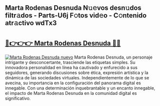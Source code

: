 ## Marta Rodenas Desnuda N𝚞𝚎vos desn𝚞dos filtr𝚊dos - Parts-U6j F𝚘tos vid𝚎o - C𝚘ntenido atr𝚊ctivo wdTx3

# <h2><a href="http://mbb0u2h.tromn.icu/?c=Marta+Rodenas+Desnuda">🔗👉👉👉 Marta Rodenas Desnuda 🔗🔗</a></h2>

[![Marta Rodenas Desnuda nuevo](https://i.imgur.com/pEAQMta.gif)](http://mbb0u2h.tromn.icu/?c=Marta+Rodenas+Desnuda)
Marta Rodenas Desnuda, un personaje intrigante y desconcertante, trasciende las etiquetas simples. Su innovadora personalidad en línea ha cautivado y enfurecido a sus seguidores, generando discusiones sobre ética, expresión artística y la dinámica de las sociedades virtuales. Independientemente de lo que se avecina, su importancia en la configuración del panorama digital es innegable. Con una determinación inquebrantable y un encanto innegable, el impacto de Marta Rodenas Desnuda en la comunidad digital es significativo.
